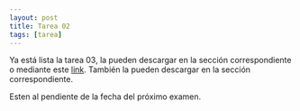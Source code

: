 ```yaml
---
layout: post
title: Tarea 02
tags: [tarea]
---
```


Ya está lista la tarea 03, la pueden descargar en la sección correspondiente o mediante este [link](https://drive.google.com/file/d/1LS7eF0aCSpKE05q3R07yuZ7zl9l3BaYq/view?usp=sharing). También la pueden descargar en la sección correspondiente.

Esten al pendiente de la fecha del próximo examen.

